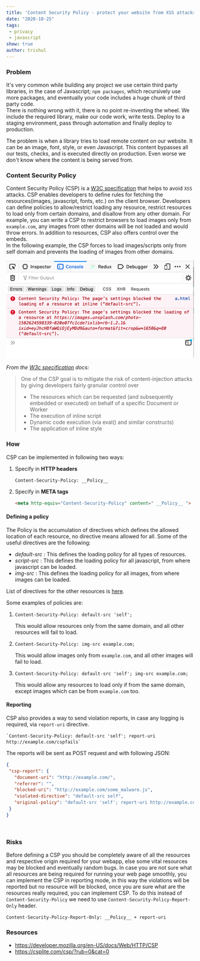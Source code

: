```yaml
---
title: 'Content Security Policy - protect your website from XSS attacks'
date: "2020-10-25"
tags:
 - privacy
 - javascript
show: true
author: trishul
---
```

 
### Problem
It's very common while building any project we use certain third party libraries, in the case of Javascript; `npm packages`, which recursively use more packages, and eventually your code includes a huge chunk of third party code.  
There is nothing wrong with it, there is no point re-inventing the wheel. We include the required library, make our code work, write tests. Deploy to a staging environment, pass through automation and finally deploy to production.  

The problem is when a library tries to load remote content on our website. It can be an image, font, style, or even Javascript. This content bypasses all our tests, checks, and is executed directly on production. Even worse we don't know where the content is being served from.

### Content Security Policy 
Content Security Policy (CSP) is a [W3C specification](https://www.w3.org/TR/CSP3/) that helps to avoid `XSS` attacks. CSP enables developers to define rules for fetching the resources(images, javascript, fonts, etc.) on the client browser. Developers can define policies to allow/restrict loading any resource, restrict resources to load only from certain domains, and disallow from any other domain. For example, you can write a CSP to restrict browsers to load images only from `example.com`, any images from other domains will be not loaded and would throw errors. In addition to resources, CSP also offers control over the embeds.  
In the following example, the CSP forces to load images/scripts only from self domain and prevents the loading of images from other domains.

![CSP block](csp1.png)
 
*From the [W3c specification](https://www.w3.org/TR/CSP3/) docs:* 
 > One of the CSP goal is to mitigate the risk of content-injection attacks by giving developers fairly granular control over
>  - The resources which can be requested (and subsequently embedded or executed) on behalf of a specific Document or Worker
>  - The execution of inline script
>  - Dynamic code execution (via eval() and similar constructs)
>  - The application of inline style

 
### How
CSP can be implemented in following two ways:
1. Specify in **HTTP headers** 
   ```TEXT
   Content-Security-Policy: __Policy__
   ```
2. Specify in **META tags** 
   ```HTML
   <meta http-equiv="Content-Security-Policy" content=" __Policy__ ">
   ```
 
#### Defining a policy
The Policy is the accumulation of directives which defines the allowed location of each resource, no directive means allowed for all. Some of the useful directives are the following:
- *default-src* : This defines the loading policy for all types of resources.
- *script-src* : This defines the loading policy for all javascript, from where javascript can be loaded.
- *img-src* : This defines the loading policy for all images, from where images can be loaded. 
 
List of directives for the other resources is [here](https://developers.google.com/web/fundamentals/security/csp#policy_applies_to_a_wide_variety_of_resources).
 
Some examples of policies are:
1. ```
   Content-Security-Policy: default-src 'self';
   ```
   This would allow resources only from the same domain, and all other resources will fail to load.
2. ```
   Content-Security-Policy: img-src example.com;
   ```
   This would allow images only from `example.com`, and all other images will fail to load.
2. ```
   Content-Security-Policy: default-src 'self'; img-src example.com;
   ```
   This would allow any resources to load only if from the same domain, except images which can be from `example.com` too.

#### Reporting
CSP also provides a way to send violation reports, in case any logging is required, via `report-uri` directive. 
```TEXT
`Content-Security-Policy: default-src 'self'; report-uri http://example.com/cspfails` 
```
 
The reports will be sent as POST request and with following JSON: 
```JSON
{
 "csp-report": {
   "document-uri": "http://example.com/",
   "referrer": "",
   "blocked-uri": "http://example.com/some_malware.js",
   "violated-directive": "default-src self",
   "original-policy": "default-src 'self'; report-uri http://example.com/cspfails"
 }
}
```
<br/>

### Risks
Before defining a CSP you should be completely aware of all the resources and respective origin required for your webapp, else some vital resources may be blocked and eventually random bugs. 
In case you are not sure what all resources are being required for running your web page smoothly, you can implement the CSP in reporting mode, in this way the violations will be reported but no resource will be blocked, once you are sure what are the resources really required, you can implement CSP. To do this instead of `Content-Security-Policy` we need to use `Content-Security-Policy-Report-Only` header. 
 
```
Content-Security-Policy-Report-Only: __Policy__ + report-uri
```
 
### Resources
- https://developer.mozilla.org/en-US/docs/Web/HTTP/CSP
- https://csplite.com/csp/?rub=0&cat=0
